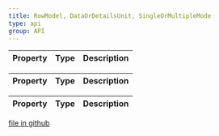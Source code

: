```yaml
---
title: RowModel, DataOrDetailsUnit, SingleOrMultipleMode
type: api
group: API
---
```



Property|Type|Description
---|---|---



Property|Type|Description
---|---|---



Property|Type|Description
---|---|---

[file in github](https://github.com/qgrid/ng2/core/row.model.d.ts)
